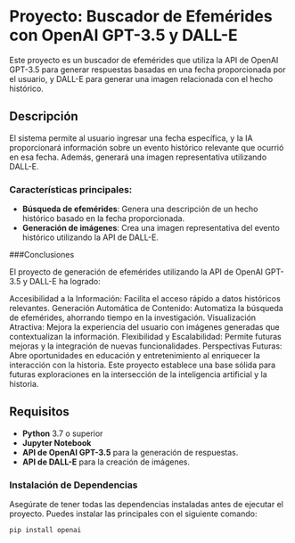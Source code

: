 # Proyecto: Buscador de Efemérides con OpenAI GPT-3.5 y DALL-E

Este proyecto es un buscador de efemérides que utiliza la API de OpenAI GPT-3.5 para generar respuestas basadas en una fecha proporcionada por el usuario, y DALL-E para generar una imagen relacionada con el hecho histórico.

## Descripción

El sistema permite al usuario ingresar una fecha específica, y la IA proporcionará información sobre un evento histórico relevante que ocurrió en esa fecha. Además, generará una imagen representativa utilizando DALL-E.

### Características principales:
- **Búsqueda de efemérides**: Genera una descripción de un hecho histórico basado en la fecha proporcionada.
- **Generación de imágenes**: Crea una imagen representativa del evento histórico utilizando la API de DALL-E.

###Conclusiones

El proyecto de generación de efemérides utilizando la API de OpenAI GPT-3.5 y DALL-E ha logrado:

Accesibilidad a la Información: Facilita el acceso rápido a datos históricos relevantes.
Generación Automática de Contenido: Automatiza la búsqueda de efemérides, ahorrando tiempo en la investigación.
Visualización Atractiva: Mejora la experiencia del usuario con imágenes generadas que contextualizan la información.
Flexibilidad y Escalabilidad: Permite futuras mejoras y la integración de nuevas funcionalidades.
Perspectivas Futuras: Abre oportunidades en educación y entretenimiento al enriquecer la interacción con la historia.
Este proyecto establece una base sólida para futuras exploraciones en la intersección de la inteligencia artificial y la historia.

## Requisitos

- **Python** 3.7 o superior
- **Jupyter Notebook**
- **API de OpenAI GPT-3.5** para la generación de respuestas.
- **API de DALL-E** para la creación de imágenes.

### Instalación de Dependencias

Asegúrate de tener todas las dependencias instaladas antes de ejecutar el proyecto. Puedes instalar las principales con el siguiente comando:

```bash
pip install openai

